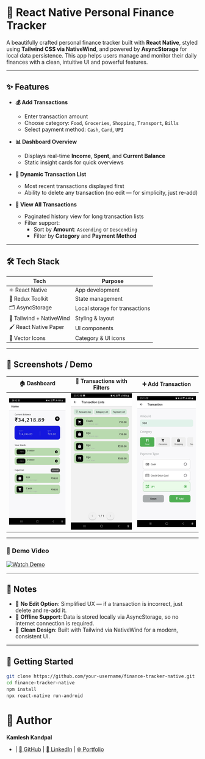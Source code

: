 # 💸 React Native Personal Finance Tracker

A beautifully crafted personal finance tracker built with **React Native**, styled using **Tailwind CSS via NativeWind**, and powered by **AsyncStorage** for local data persistence. This app helps users manage and monitor their daily finances with a clean, intuitive UI and powerful features.

---

## ✨ Features

- **💰 Add Transactions**

  - Enter transaction amount
  - Choose category: `Food`, `Groceries`, `Shopping`, `Transport`, `Bills`
  - Select payment method: `Cash`, `Card`, `UPI`

- **📊 Dashboard Overview**

  - Displays real-time **Income**, **Spent**, and **Current Balance**
  - Static insight cards for quick overviews

- **🧾 Dynamic Transaction List**

  - Most recent transactions displayed first
  - Ability to delete any transaction (no edit — for simplicity, just re-add)

- **📂 View All Transactions**
  - Paginated history view for long transaction lists
  - Filter support:
    - Sort by **Amount**: `Ascending` or `Descending`
    - Filter by **Category** and **Payment Method**

---

## 🛠 Tech Stack

| Tech                     | Purpose                        |
| ------------------------ | ------------------------------ |
| ⚛️ React Native          | App development                |
| 🧩 Redux Toolkit         | State management               |
| 🗂️ AsyncStorage          | Local storage for transactions |
| 🎨 Tailwind + NativeWind | Styling & layout               |
| 🖌️ React Native Paper    | UI components                  |
| 🧱 Vector Icons          | Category & UI icons            |

---

## 📸 Screenshots / Demo

| 🏠 Dashboard | 🧾 Transactions with Filters | ➕ Add Transaction |
|-------------|------------------------------|--------------------|
| ![Home](./src/screenshots/home.jpg) | ![Filters](./src/screenshots/filters.jpg) | ![Add](./src/screenshots/add.jpg) |

---

### 🎥 Demo Video

[![Watch Demo](https://img.youtube.com/vi/2Pmmqnk_kG8/0.jpg)](https://www.youtube.com/watch?v=2Pmmqnk_kG8)

---

## 📝 Notes

- 🔁 **No Edit Option**: Simplified UX — if a transaction is incorrect, just delete and re-add it.
- 📴 **Offline Support**: Data is stored locally via AsyncStorage, so no internet connection is required.
- 🎨 **Clean Design**: Built with Tailwind via NativeWind for a modern, consistent UI.

---

## 🚀 Getting Started

```bash
git clone https://github.com/your-username/finance-tracker-native.git
cd finance-tracker-native
npm install
npx react-native run-android

```

# 🙌 Author

**Kamlesh Kandpal**

- | [🔗 GitHub](https://github.com/KamleshKandpal1) | [🔗 LinkedIn](https://www.linkedin.com/in/kamlesh-kandpal/) | [🌐 Portfolio](https://kamlesh-kandpal.vercel.app/)
